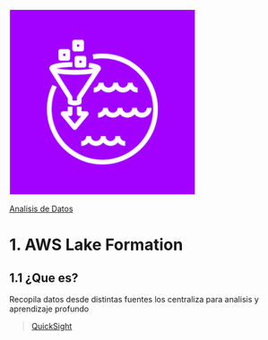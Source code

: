 ![Amazon Lake Formation](../00_assets/Analisis%20de%20Datos/lakeFormation-logo.png)

[Analisis de Datos](../8-Analisis_de_Datos/)

# 1. AWS Lake Formation 

## 1.1 ¿Que es?

Recopila datos desde distintas fuentes los centraliza para analisis y aprendizaje profundo

>[QuickSight](./quicksight.md)
